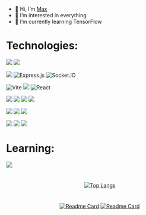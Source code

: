 #
- 👋 Hi, I’m [Max](https://github.com/zaksiu12s)
- 👀 I’m interested in everything
- 🌱 I’m currently learning TensorFlow
#

# Technologies:
![](https://img.shields.io/badge/TypeScript-007ACC?style=for-the-badge&logo=typescript&logoColor=white)
![](https://img.shields.io/badge/JavaScript-F7DF1E?style=for-the-badge&logo=javascript&logoColor=black)

![](https://img.shields.io/badge/Node.js-43853D?style=for-the-badge&logo=node.js&logoColor=white)
![Express.js](https://img.shields.io/badge/Express.js-000000?style=for-the-badge&logo=express&logoColor=white)
![Socket.IO](https://img.shields.io/badge/Socket.IO-010101?style=for-the-badge&logo=socket.io&logoColor=white)

![Vite](https://img.shields.io/badge/Vite-646CFF?style=for-the-badge&logo=vite&logoColor=white)
![](https://img.shields.io/badge/Tailwind_CSS-38B2AC?style=for-the-badge&logo=tailwind-css&logoColor=white)
![React](https://img.shields.io/badge/React-61DAFB?style=for-the-badge&logo=react&logoColor=black)

![](https://img.shields.io/badge/MongoDB-4EA94B?style=for-the-badge&logo=mongodb&logoColor=white) 
![](https://img.shields.io/badge/PostgreSQL-316192?style=for-the-badge&logo=postgresql&logoColor=white) 
![](https://img.shields.io/badge/MySQL-005C84?style=for-the-badge&logo=mysql&logoColor=white)
![](https://img.shields.io/badge/SQLite-07405E?style=for-the-badge&logo=sqlite&logoColor=white) 

![](https://img.shields.io/badge/GIT-E44C30?style=for-the-badge&logo=git&logoColor=white)
![](https://img.shields.io/badge/GitHub-100000?style=for-the-badge&logo=github&logoColor=white)
![](https://img.shields.io/badge/VirtualBox-183A61?logo=virtualbox&logoColor=white&style=for-the-badge)

![](https://img.shields.io/badge/Arduino-00979D?style=for-the-badge&logo=Arduino&logoColor=white) 
![](https://img.shields.io/badge/Raspberry%20Pi-A22846?style=for-the-badge&logo=Raspberry%20Pi&logoColor=white) 
![](https://img.shields.io/badge/espressif-E7352C?style=for-the-badge&logo=espressif&logoColor=white) 

# Learning:
![](https://img.shields.io/badge/TensorFlow-FF6F00?style=for-the-badge&logo=tensorflow&logoColor=white)

# 
<div align="center">
  
[![Top Langs](https://github-readme-stats.vercel.app/api/top-langs/?username=zaksiu12s&theme=dark )](https://github.com/zaksiu12s/github-readme-stats) 
#
[![Readme Card](https://github-readme-stats.vercel.app/api/pin/?username=zaksiu12s&repo=SchedulePlus&theme=dark )](https://github.com/zaksiu12s/SchedulePlus)
[![Readme Card](https://github-readme-stats.vercel.app/api/pin/?username=zaksiu12s&repo=Geolingo&theme=dark )](https://github.com/zaksiu12s/Geolingo)

</div>

#
